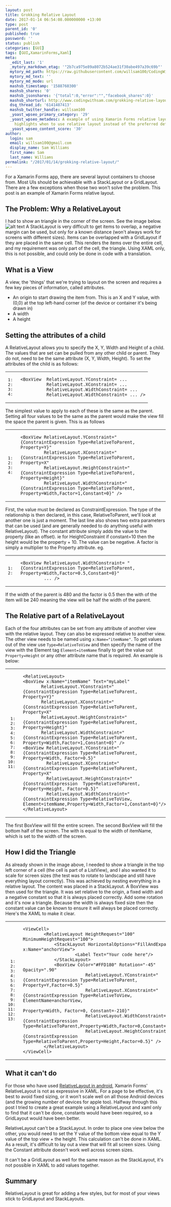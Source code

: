 ```yaml
---
layout: post
title: Grokking Relative Layout
date: 2017-01-14 06:54:08.000000000 +13:00
type: post
parent_id: '0'
published: true
password: ''
status: publish
categories: [GUI]
tags: [GUI,XamarinForms,Xaml]
meta:
  _edit_last: '1'
  _mytory_markdown_etag: '"2b7ca975e89a8072b524ae31f30abe497a39c69b"'
  mytory_md_path: https://raw.githubusercontent.com/willsam100/CodingWithSam/master/RelativeLayout.md
  mytory_md_text: ''
  mytory_md_mode: url
  mashsb_timestamp: '1588760300'
  mashsb_shares: '0'
  mashsb_jsonshares: '{"total":0,"error":"","facebook_shares":0}'
  mashsb_shorturl: http://www.codingwithsam.com/grokking-relative-layout/
  dsq_thread_id: '6141487413'
  mashsb_twitter_handle: willsam100
  _yoast_wpseo_primary_category: '29'
  _yoast_wpseo_metadesc: A example of using Xamarin Forms relative layout. This post
    highlights when to use relative layout instead of the preferred defaults StackLayout/GridLayout
  _yoast_wpseo_content_score: '30'
author:
  login: sam
  email: willsam100@gmail.com
  display_name: Sam Williams
  first_name: Sam
  last_name: Williams
permalink: "/2017/01/14/grokking-relative-layout/"
---
```

For a Xamarin Forms app, there are several layout containers to choose from. Most UIs should be achievable with a StackLayout or a GridLayout. There are a few exceptions when those two won't solve the problem. This post is an example of Xamarin Forms relative layout.

## The Problem: Why a RelativeLayout
I had to show an triangle in the corner of the screen. See the image below.
<img title="screenshot" src="{{ site.baseurl }}/assets/img/cornerui.png" alt="alt text" />
A StackLayout is very difficult to get items to overlap, a negative margin can be used, but only for a known distance (won't always work for screens with different sizes). Items can be overlapped with a GridLayout if they are placed in the same cell. This renders the items over the entire cell, and my requirement was only part of the cell, the triangle. Using XAML only, this is not possible, and could only be done in code with a translation.

## What is a View
A view, the 'things' that we're trying to layout on the screen and requires a few key pieces of information, called attributes.
- An origin to start drawing the item from. This is an X and Y value, with (0,0) at the top left-hand corner (of the device or container it's being drawn in)
- A width
- A height

## Setting the attributes of a child
A RelativeLayout allows you to specify the X, Y, Width and Height of a child. The values that are set can be pulled from any other child or parent. They do not, need to be the same attribute (X, Y, Width, Height). To set the attributes of the child is as follows:
<table class="pre">
<tbody>
<tr>
<td class="lines">
<pre class="fssnip"><span class="l">1: </span>
<span class="l">2: </span>
<span class="l">3: </span>
<span class="l">4: </span>
</pre>
</td>
<td class="snippet">
<pre class="fssnip highlighted"><code lang="xml"><span class="k">&lt;</span><span class="i">BoxView</span>  <span class="o">RelativeLayout</span>.<span class="o">YConstraint</span>= ...
          <span class="o">RelativeLayout</span>.<span class="o">XConstraint</span>= ...
          <span class="o">RelativeLayout</span>.<span class="o">WidthConstraint</span>= ...
          <span class="o">RelativeLayout</span>.<span class="o">WidthConstraint</span>= ... <span class="k">/&gt;</span>
</code></pre>
</td>
</tr>
</tbody>
</table>
The simplest value to apply to each of these is the same as the parent. Setting all four values to be the same as the parent would make the view fill the space the parent is given. This is as follows
<table class="pre">
<tbody>
<tr>
<td class="lines">
<pre class="fssnip"><span class="l">1: </span>
<span class="l">2: </span>
<span class="l">3: </span>
<span class="l">4: </span>
</pre>
</td>
<td class="snippet">
<pre class="fssnip highlighted"><code lang="xml"><span class="k">&lt;</span><span class="i">BoxView</span> <span class="o">RelativeLayout</span>.<span class="o">YConstraint</span><span class="k">="{ConstraintExpression Type=RelativeToParent, Property=Y}"</span>
         <span class="o">RelativeLayout</span>.<span class="o">XConstraint</span><span class="k">="{ConstraintExpression Type=RelativeToParent, Property=X"</span>
         <span class="o">RelativeLayout</span>.<span class="o">HeightConstraint</span><span class="k">="{ConstraintExpression Type=RelativeToParent, Property=Height}"</span>
         <span class="o">RelativeLayout</span>.<span class="o">WidthConstraint</span><span class="k">="{ConstraintExpression Type=RelativeToParent, Property=Width,Factor=1,Constant=0}"</span> <span class="k">/&gt;</span>
</code></pre>
</td>
</tr>
</tbody>
</table>
First, the value must be declared as ConstraintExpression. The type of the relationship is then declared, in this case, RelativeToParent, we'll look at another one is just a moment. The last line also shows two extra parameters that can be used (and are generally needed to do anything useful with RelativeLayout). The constant attribute simply adds the value to the property (like an offset). ie for HeightConstraint if constant=10 then the height would be the property + 10. The value can be negative. A factor is simply a multiplier to the Property attribute. eg.
<table class="pre">
<tbody>
<tr>
<td class="lines">
<pre class="fssnip"><span class="l">1: </span>
<span class="l">2: </span>
</pre>
</td>
<td class="snippet">
<pre class="fssnip highlighted"><code lang="xml"><span class="k">&lt;</span><span class="i">BoxView</span> <span class="o">RelativeLayout</span>.<span class="o">WidthConstraint</span>= <span class="k">"{ConstraintExpression Type=RelativeToParent, Property=Width,Factor=0.5,Constant=0}"</span>
         ... <span class="k">/&gt;</span>
</code></pre>
</td>
</tr>
</tbody>
</table>
If the width of the parent is 480 and the factor is 0.5 then the with of the item will be 240 meaning the view will be half the width of the parent.

## The Relative part of a RelativeLayout
Each of the four attributes can be set from any attribute of another view with the relative layout. They can also be expressed relative to another view. The other view needs to be named using <code>x:Name="itemName"</code>. To get values out of the view use <code>Type=RelativeToView</code> and then specify the name of the view with the Element tag <code>Element=itemName</code> finally to get the value out <code>Property=Height</code> or any other attribute name that is required. An example is below:
<table class="pre">
<tbody>
<tr>
<td class="lines">
<pre class="fssnip"><span class="l"> 1: </span>
<span class="l"> 2: </span>
<span class="l"> 3: </span>
<span class="l"> 4: </span>
<span class="l"> 5: </span>
<span class="l"> 6: </span>
<span class="l"> 7: </span>
<span class="l"> 8: </span>
<span class="l"> 9: </span>
<span class="l">10: </span>
<span class="l">11: </span>
</pre>
</td>
<td class="snippet">
<pre class="fssnip highlighted"><code lang="xml"><span class="k">&lt;</span><span class="i">RelativeLayout</span><span class="k">&gt;</span>
<span class="k">&lt;</span><span class="i">BoxView</span> <span class="o">x:Name</span><span class="k">="itemName"</span> <span class="o">Text</span><span class="k">="myLabel"</span> 
       <span class="o">RelativeLayout</span>.<span class="o">YConstraint</span><span class="k">="{ConstraintExpression Type=RelativeToParent, Property=Y}"</span>
       <span class="o">RelativeLayout</span>.<span class="o">XConstraint</span><span class="k">="{ConstraintExpression Type=RelativeToParent, Property=X"</span>
       <span class="o">RelativeLayout</span>.<span class="o">HeightConstraint</span><span class="k">="{ConstraintExpression Type=RelativeToParent, Property=Height}"</span>
       <span class="o">RelativeLayout</span>.<span class="o">WidthConstraint</span><span class="k">="{ConstraintExpression Type=RelativeToParent, Property=Width,Factor=1,Constant=0}"</span> <span class="k">/&gt;</span>
<span class="k">&lt;</span><span class="i">BoxView</span> <span class="o">RelativeLayout</span>.<span class="o">YConstraint</span><span class="k">="{ConstraintExpression Type=RelativeToParent, Property=Width, Factor=0.5}"</span>
         <span class="o">RelativeLayout</span>.<span class="o">XConstraint</span><span class="k">="{ConstraintExpression Type=RelativeToParent, Property=X"</span>
         <span class="o">RelativeLayout</span>.<span class="o">HeightConstraint</span><span class="k">="{ConstraintExpression  Type=RelativeToParent, Property=Height, Factor=0.5}"</span>
         <span class="o">RelativeLayout</span>.<span class="o">WidthConstraint</span><span class="k">="{ConstraintExpression Type=RelativeToView, Element=itemName,Property=Width,Factor=1,Constant=0}"</span><span class="k">/&gt;</span>
<span class="k">&lt;/</span><span class="i">RelativeLayout</span><span class="k">&gt;</span>
</code></pre>
</td>
</tr>
</tbody>
</table>
The first BoxView will fill the entire screen. The second BoxView will fill the bottom half of the screen. The with is equal to the width of itemName, which is set to the width of the screen.

## How I did the Triangle
As already shown in the image above, I needed to show a triangle in the top left corner of a cell (the cell is part of a ListView), and I also wanted it to scale for screen sizes (the test was to rotate to landscape and still have everything layout correctly). This was achieved by nesting everything in a relative layout. The content was placed in a StackLayout. A BoxView was then used for the triangle. It was set relative to the origin, a fixed width and a negative constant so that it is always placed correctly. Add some rotation and it's now a triangle. Because the width is always fixed size then the constant value can be known to ensure it will always be placed correctly. Here's the XAML to make it clear.
<table class="pre">
<tbody>
<tr>
<td class="lines">
<pre class="fssnip"><span class="l"> 1: </span>
<span class="l"> 2: </span>
<span class="l"> 3: </span>
<span class="l"> 4: </span>
<span class="l"> 5: </span>
<span class="l"> 6: </span>
<span class="l"> 7: </span>
<span class="l"> 8: </span>
<span class="l"> 9: </span>
<span class="l">10: </span>
<span class="l">11: </span>
<span class="l">12: </span>
<span class="l">13: </span>
</pre>
</td>
<td class="snippet">
<pre class="fssnip highlighted"><code lang="xml"><span class="k">&lt;</span><span class="i">ViewCell</span><span class="k">&gt;</span>
        <span class="k">&lt;</span><span class="i">RelativeLayout</span> <span class="o">HeightRequest</span><span class="k">="100"</span> <span class="o">MinimumHeightRequest</span><span class="k">="100"</span><span class="k">&gt;</span>
            <span class="k">&lt;</span><span class="i">StackLayout</span> <span class="o">HorizontalOptions</span><span class="k">="FillAndExpand"</span> <span class="o">x:Name</span><span class="k">="anchorView"</span><span class="k">&gt;</span>
                    <span class="k">&lt;</span><span class="i">Label</span> <span class="o">Text</span><span class="k">="Your code here"</span><span class="k">/&gt;</span>
            <span class="k">&lt;/</span><span class="i">StackLayout</span><span class="k">&gt;</span>
            <span class="k">&lt;</span><span class="i">BoxView</span> <span class="o">Color</span><span class="k">="#FFD180"</span> <span class="o">Rotation</span><span class="k">="-45"</span> <span class="o">Opacity</span><span class="k">=".90"</span>
                        <span class="o">RelativeLayout</span>.<span class="o">YConstraint</span><span class="k">="{ConstraintExpression Type=RelativeToParent, Property=Y,Factor=0.5}"</span>
                        <span class="o">RelativeLayout</span>.<span class="o">XConstraint</span><span class="k">="{ConstraintExpression Type=RelativeToView, ElementName=anchorView, 
                                                    Property=Width, Factor=0, Constant=-210}"</span>
                        <span class="o">RelativeLayout</span>.<span class="o">WidthConstraint</span><span class="k">="{ConstraintExpression Type=RelativeToParent,Property=Width,Factor=0,Constant=400}"</span>
                        <span class="o">RelativeLayout</span>.<span class="o">HeightConstraint</span><span class="k">="{ConstraintExpression Type=RelativeToParent,Property=Height,Factor=0.5}"</span> <span class="k">/&gt;</span>
        <span class="k">&lt;/</span><span class="i">RelativeLayout</span><span class="k">&gt;</span>
<span class="k">&lt;/</span><span class="i">ViewCell</span><span class="k">&gt;</span>
</code></pre>
</td>
</tr>
</tbody>
</table>

## What it can't do
For those who have used <a href="https://developer.android.com/guide/topics/ui/layout/relative.html">RelativeLayout in android</a>, Xamarin Forms' RelativeLayout is not as expressive in XAML. For a page to be effective, it's best to avoid fixed sizing, or it won't scale well on all those Android devices (and the growing number of devices for apple too). Halfway through this post I tried to create a great example using a RelativeLayout and xaml only to find that it can't be done, constants would have been required, so a GridLayout would have been better.

RelativeLayout can't be a StackLayout. In order to place one view below the other, you would need to set the Y value of the bottom view equal to the Y value of the top view + the height. This calculation can't be done in XAML. As a result, it's difficult to lay out a view that will fit all screen sizes. Using the Constant attribute doesn't work well across screen sizes.

It can't be a GridLayout as well for the same reason as the StackLayout, it's not possible in XAML to add values together.

## Summary
RelativeLayout is great for adding a few styles, but for most of your views stick to GridLayout and StackLayouts.
